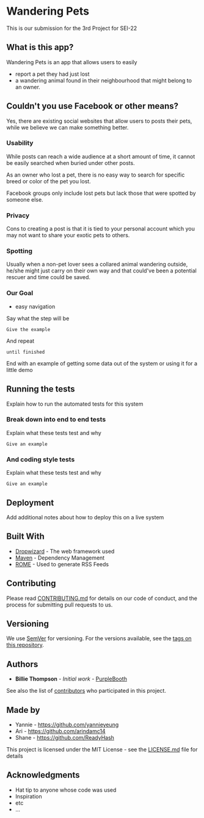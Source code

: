 # Wandering Pets

This is our submission for the 3rd Project for SEI-22

## What is this app?

Wandering Pets is an app that allows users to easily
* report a pet they had just lost
* a wandering animal found in their neighbourhood that might belong to an owner.

## Couldn't you use Facebook or other means?

Yes, there are existing social websites that allow users to posts their pets, while we believe we can make something better.

### Usability

While posts can reach a wide audience at a short amount of time, it cannot be easily searched when buried under other posts.

As an owner who lost a pet, there is no easy way to search for specific breed or color of the pet you lost.

Facebook groups only include lost pets but lack those that were spotted by someone else.

### Privacy

Cons to creating a post is that it is tied to your personal account which you may not want to share your exotic pets to others.

### Spotting

Usually when a non-pet lover sees a collared animal wandering outside, he/she might just carry on their own way and that could've
been a potential rescuer and time could be saved.


### Our Goal

* easy navigation

Say what the step will be

```
Give the example
```

And repeat

```
until finished
```

End with an example of getting some data out of the system or using it for a little demo

## Running the tests

Explain how to run the automated tests for this system

### Break down into end to end tests

Explain what these tests test and why

```
Give an example
```

### And coding style tests

Explain what these tests test and why

```
Give an example
```

## Deployment

Add additional notes about how to deploy this on a live system

## Built With

* [Dropwizard](http://www.dropwizard.io/1.0.2/docs/) - The web framework used
* [Maven](https://maven.apache.org/) - Dependency Management
* [ROME](https://rometools.github.io/rome/) - Used to generate RSS Feeds

## Contributing

Please read [CONTRIBUTING.md](https://gist.github.com/PurpleBooth/b24679402957c63ec426) for details on our code of conduct, and the process for submitting pull requests to us.

## Versioning

We use [SemVer](http://semver.org/) for versioning. For the versions available, see the [tags on this repository](https://github.com/your/project/tags). 

## Authors

* **Billie Thompson** - *Initial work* - [PurpleBooth](https://github.com/PurpleBooth)

See also the list of [contributors](https://github.com/your/project/contributors) who participated in this project.

## Made by 

* Yannie - https://github.com/yannieyeung
* Ari - https://github.com/arindamc14
* Shane - https://github.com/ReadyHash

This project is licensed under the MIT License - see the [LICENSE.md](LICENSE.md) file for details

## Acknowledgments

* Hat tip to anyone whose code was used
* Inspiration
* etc
* ...